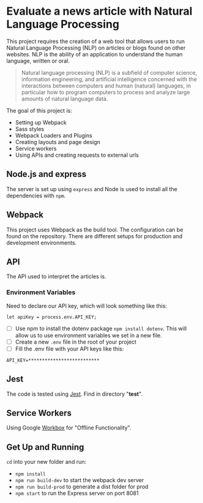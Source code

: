 # Evaluate a news article with Natural Language Processing
This project requires the creation of a web tool that allows users to run Natural Language Processing (NLP) on articles or blogs found on other websites. NLP is the ability of an application to understand the human language, written or oral.
> Natural language processing (NLP) is a subfield of computer science, information engineering, and artificial intelligence concerned with the interactions between computers and human (natural) languages, in particular how to program computers to process and analyze large amounts of natural language data.

The goal of this project is:
- Setting up Webpack
- Sass styles
- Webpack Loaders and Plugins
- Creating layouts and page design
- Service workers
- Using APIs and creating requests to external urls

## Node.js and express
The server is set up using ```express``` and Node is used to install all the dependencies with ```npm```.

## Webpack
This project uses Webpack as the build tool. The configuration can be found on the repository. There are different setups for production and development environments.

## API
The API used to interpret the articles is.

### Environment Variables
Need to declare our API key, which will look something like this:
```
let apiKey = process.env.API_KEY;
```
- [ ] Use npm to install the dotenv package ```npm install dotenv```. This will allow us to use environment variables we set in a new file.
- [ ] Create a new ```.env``` file in the root of your project
- [ ] Fill the .env file with your API keys like this:
```
API_KEY=**************************
```
## Jest
The code is tested using [Jest](https://jestjs.io/). Find in directory "__test__".

## Service Workers
Using Google [Workbox](https://developers.google.com/web/tools/workbox) for "Offline Functionality".

## Get Up and Running

`cd` into your new folder and run:
- ```npm install```
- ```npm run build-dev``` to start the webpack dev server
- ```npm run build-prod``` to generate a dist folder for prod
- ```npm start``` to run the Express server on port 8081

